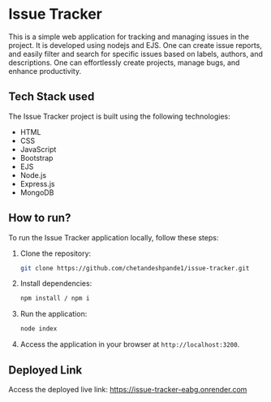 # Issue Tracker

This is a simple web application for tracking and managing issues in the project. It is developed using nodejs and EJS. One can create issue reports, and easily filter and search for specific issues based on labels, authors, and descriptions. One can effortlessly create projects, manage bugs, and enhance productivity.

## Tech Stack used

The Issue Tracker project is built using the following technologies:

- HTML
- CSS
- JavaScript
- Bootstrap
- EJS
- Node.js
- Express.js
- MongoDB

## How to run?

To run the Issue Tracker application locally, follow these steps:

1. Clone the repository:

   ```bash
   git clone https://github.com/chetandeshpande1/issue-tracker.git
   ```

2. Install dependencies:

   ```bash
   npm install / npm i
   ```

3. Run the application:

   ```bash
   node index
   ```

4. Access the application in your browser at `http://localhost:3200`.

## Deployed Link
Access the deployed live link: https://issue-tracker-eabg.onrender.com
